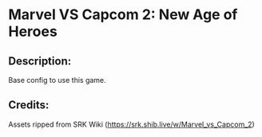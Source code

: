 # Marvel VS Capcom 2: New Age of Heroes

## Description: 

Base config to use this game.

## Credits: 

Assets ripped from SRK Wiki (https://srk.shib.live/w/Marvel_vs_Capcom_2)

